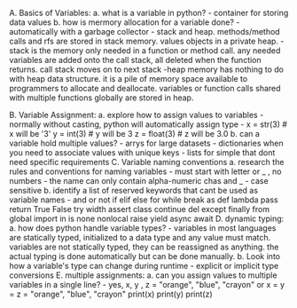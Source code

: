 A. Basics of Variables:
    a. what is a variable in python?
        - container for storing data values
    b. how is mermory allocation for a variable done?
        - automatically with a garbage collector
        - stack and heap. methods/method calls and rfs are stored in stack memory. values objects in a private heap.
            - stack is the memory only needed in a function or method call. any needed variables are added onto the call stack, all deleted when the function returns. call stack moves on to next stack
            -heap memory has nothing to do with heap data structure. it is a pile of memory space available to programmers to allocate and deallocate. variables or function calls shared with multiple functions globally are stored in heap.

B. Variable Assignment:
    a. explore how to assign values to variables
        - normally without casting, python will automatically assign type
        - x = str(3)    # x will be '3'
          y = int(3)    # y will be 3
          z = float(3)  # z will be 3.0 
    b. can a variable hold multiple values?
        - arrys for large datasets
        - dictionaries when you need to associate values with unique keys
        - lists for simple that dont need specific requirements
C. Variable naming conventions
    a. research the rules and conventions for naming variables
        - must start with letter or _ , no numbers
        - the name can only contain alpha-numeric chas and _
        - case sensitive
    b. identify a list of reserved keywords that cant be used as variable names
        - and or not if elif else for while break as def lambda pass
          return True False try width assert class continue del except
          finally from global import in is none nonlocal raise yield async await
D. dynamic typing:
    a. how does python handle variable types?
        - variables in most languages are statically typed, initialized to a data type and any value must match. variables are not statically typed, they can be reassigned as anything. the actual typing is done automatically but can be done manually.
    b. Look into how a variable's type can change during runtime
        - explicit or implicit type conversions
E. multiple assignments:
    a. can you assign values to multiple variables in a single line?
        - yes,
        x, y , z = "orange", "blue", "crayon" or
        x = y = z = "orange", "blue", "crayon"
        print(x)
        print(y)
        print(z)

